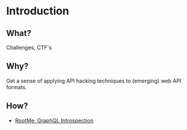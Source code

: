 # Introduction

## What?

Challenges, CTF's

## Why?

Get a sense of applying API hacking techniques to (emerging) web API formats.

## How?

* [RootMe: GraphQL Introspection](introspection.md)
